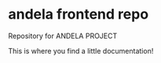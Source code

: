 # andela frontend repo
Repository for ANDELA PROJECT

This is where you find a little documentation!
